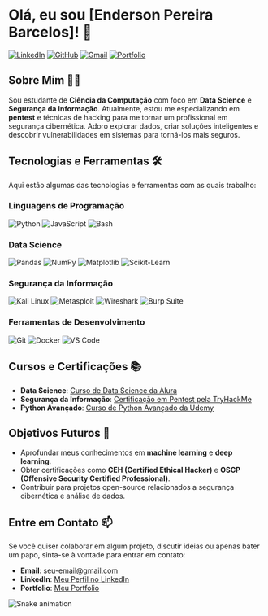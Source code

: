 # Olá, eu sou [Enderson Pereira Barcelos]! 👋

[![LinkedIn](https://img.shields.io/badge/LinkedIn-0077B5?style=for-the-badge&logo=linkedin&logoColor=white)](https://www.linkedin.com/in/enderson-pereira-barcelos-15949518b/)
[![GitHub](https://img.shields.io/badge/GitHub-100000?style=for-the-badge&logo=github&logoColor=white)](https://github.com/EndersonpereiraBarcelos)
[![Gmail](https://img.shields.io/badge/Gmail-D14836?style=for-the-badge&logo=gmail&logoColor=white)](endersonpb0@gmail.com)
[![Portfolio](https://img.shields.io/badge/Portfolio-%23000000.svg?style=for-the-badge&logo=firefox&logoColor=white)](https://endersonpb.vercel.app/)

## Sobre Mim 👨‍💻

Sou estudante de **Ciência da Computação** com foco em **Data Science** e **Segurança da Informação**. Atualmente, estou me especializando em **pentest** e técnicas de hacking para me tornar um profissional em segurança cibernética. Adoro explorar dados, criar soluções inteligentes e descobrir vulnerabilidades em sistemas para torná-los mais seguros.

## Tecnologias e Ferramentas 🛠️

Aqui estão algumas das tecnologias e ferramentas com as quais trabalho:

### Linguagens de Programação
![Python](https://img.shields.io/badge/Python-3776AB?style=for-the-badge&logo=python&logoColor=white)
![JavaScript](https://img.shields.io/badge/JavaScript-F7DF1E?style=for-the-badge&logo=javascript&logoColor=black)
![Bash](https://img.shields.io/badge/Bash-4EAA25?style=for-the-badge&logo=gnu-bash&logoColor=white)

### Data Science
![Pandas](https://img.shields.io/badge/Pandas-150458?style=for-the-badge&logo=pandas&logoColor=white)
![NumPy](https://img.shields.io/badge/NumPy-013243?style=for-the-badge&logo=numpy&logoColor=white)
![Matplotlib](https://img.shields.io/badge/Matplotlib-11557C?style=for-the-badge&logo=matplotlib&logoColor=white)
![Scikit-Learn](https://img.shields.io/badge/Scikit_Learn-F7931E?style=for-the-badge&logo=scikit-learn&logoColor=white)

### Segurança da Informação
![Kali Linux](https://img.shields.io/badge/Kali_Linux-557C94?style=for-the-badge&logo=kali-linux&logoColor=white)
![Metasploit](https://img.shields.io/badge/Metasploit-FF0000?style=for-the-badge&logo=metasploit&logoColor=white)
![Wireshark](https://img.shields.io/badge/Wireshark-1679A7?style=for-the-badge&logo=wireshark&logoColor=white)
![Burp Suite](https://img.shields.io/badge/Burp_Suite-FF6F61?style=for-the-badge)

### Ferramentas de Desenvolvimento
![Git](https://img.shields.io/badge/Git-F05032?style=for-the-badge&logo=git&logoColor=white)
![Docker](https://img.shields.io/badge/Docker-2496ED?style=for-the-badge&logo=docker&logoColor=white)
![VS Code](https://img.shields.io/badge/VS_Code-007ACC?style=for-the-badge&logo=visual-studio-code&logoColor=white)

<!-- ## Projetos em Destaque 🚀

Aqui estão alguns dos meus projetos mais relevantes:

### 1. [Análise de Dados de Vendas](https://github.com/seu-usuario/analise-dados-vendas)
- **Descrição**: Um projeto de análise exploratória de dados (EDA) utilizando Python, Pandas e Matplotlib para identificar tendências e insights em dados de vendas.
- **Tecnologias**: Python, Pandas, Matplotlib, Jupyter Notebook.

### 2. [Script de Automação de Pentest](https://github.com/seu-usuario/automacao-pentest)
- **Descrição**: Um script em Bash para automatizar varreduras de vulnerabilidades em redes e sistemas.
- **Tecnologias**: Bash, Nmap, Metasploit.

### 3. [Sistema de Detecção de Intrusão](https://github.com/seu-usuario/sistema-intrusao)
- **Descrição**: Um sistema básico de detecção de intrusão (IDS) desenvolvido em Python para monitorar tráfego de rede.
- **Tecnologias**: Python, Scapy, Wireshark. -->

## Cursos e Certificações 📚

- **Data Science**: [Curso de Data Science da Alura](https://www.alura.com.br)
- **Segurança da Informação**: [Certificação em Pentest pela TryHackMe](https://solyd.com.br/)
- **Python Avançado**: [Curso de Python Avançado da Udemy](https://www.udemy.com)

## Objetivos Futuros 🌟

- Aprofundar meus conhecimentos em **machine learning** e **deep learning**.
- Obter certificações como **CEH (Certified Ethical Hacker)** e **OSCP (Offensive Security Certified Professional)**.
- Contribuir para projetos open-source relacionados a segurança cibernética e análise de dados.

## Entre em Contato 📫

Se você quiser colaborar em algum projeto, discutir ideias ou apenas bater um papo, sinta-se à vontade para entrar em contato:

- **Email**: [seu-email@gmail.com](endersonpb0@gmail.com)
- **LinkedIn**: [Meu Perfil no LinkedIn](https://www.linkedin.com/in/enderson-pereira-barcelos-15949518b/)
- **Portfolio**: [Meu Portfolio](https://endersonpb.vercel.app/)

![Snake animation](https://github.com/EndersonpereiraBarcelo/EndersonpereiraBarcelo/blob/output/github-contribution-grid-snake.svg)